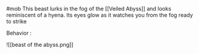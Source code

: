 #mob 
This beast lurks in the fog of the [[Veiled Abyss]] and looks reminiscent of a hyena. Its eyes glow as it watches you from the fog ready to strike

Behavior : 

![[beast of the abyss.png]]